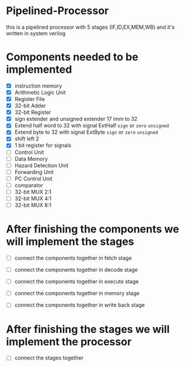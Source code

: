 # Pipelined-Processor
this is a pipelined processor with 5 stages (IF,ID,EX,MEM,WB) and it's written in system verilog
# Components needed to be implemented
- [x] instruction memory
- [x] Arithmetic Logic Unit
- [x] Register File
- [x] 32-bit Adder
- [x] 32-bit Register
- [x] sign extender and unsigned extender 17 imm to 32 
- [x] Extend half word to 32 with signal ExtHalf `sign` or `zero` `unsigned`
- [x] Extend byte to 32 with signal ExtByte `sign` or `zero` `unsigned`
- [x] shift left 2
- [x] 1 bit register for signals
- [ ] Control Unit
- [ ] Data Memory
- [ ] Hazard Detection Unit
- [ ] Forwarding Unit
- [ ] PC Control Unit
- [ ] comparator
- [ ] 32-bit MUX 2:1
- [ ] 32-bit MUX 4:1
- [ ] 32-bit MUX 8:1

# After finishing the components we will implement the stages
- [ ] connect the components together in fetch stage
- [ ] connect the components together in decode stage
- [ ] connect the components together in execute stage
- [ ] connect the components together in memory stage
- [ ] connect the components together in write back stage


# After finishing the stages we will implement the processor
- [ ] connect the stages together


